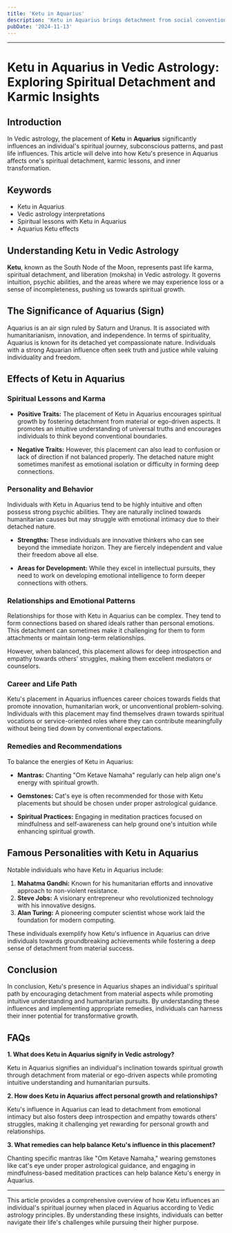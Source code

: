 ```yaml
---
title: 'Ketu in Aquarius'
description: 'Ketu in Aquarius brings detachment from social conventions and group associations. Individuals may feel like outsiders but possess innovative ideas and a unique perspective.'
pubDate: '2024-11-13'
---
```


---

# Ketu in Aquarius in Vedic Astrology: Exploring Spiritual Detachment and Karmic Insights

## Introduction

In Vedic astrology, the placement of **Ketu** in **Aquarius** significantly influences an individual's spiritual journey, subconscious patterns, and past life influences. This article will delve into how Ketu's presence in Aquarius affects one's spiritual detachment, karmic lessons, and inner transformation.

## Keywords

- Ketu in Aquarius
- Vedic astrology interpretations
- Spiritual lessons with Ketu in Aquarius
- Aquarius Ketu effects

## Understanding Ketu in Vedic Astrology

**Ketu**, known as the South Node of the Moon, represents past life karma, spiritual detachment, and liberation (moksha) in Vedic astrology. It governs intuition, psychic abilities, and the areas where we may experience loss or a sense of incompleteness, pushing us towards spiritual growth.

## The Significance of Aquarius (Sign)

Aquarius is an air sign ruled by Saturn and Uranus. It is associated with humanitarianism, innovation, and independence. In terms of spirituality, Aquarius is known for its detached yet compassionate nature. Individuals with a strong Aquarian influence often seek truth and justice while valuing individuality and freedom.

## Effects of Ketu in Aquarius

### Spiritual Lessons and Karma

- **Positive Traits:** The placement of Ketu in Aquarius encourages spiritual growth by fostering detachment from material or ego-driven aspects. It promotes an intuitive understanding of universal truths and encourages individuals to think beyond conventional boundaries.
  
- **Negative Traits:** However, this placement can also lead to confusion or lack of direction if not balanced properly. The detached nature might sometimes manifest as emotional isolation or difficulty in forming deep connections.

### Personality and Behavior

Individuals with Ketu in Aquarius tend to be highly intuitive and often possess strong psychic abilities. They are naturally inclined towards humanitarian causes but may struggle with emotional intimacy due to their detached nature.

- **Strengths:** These individuals are innovative thinkers who can see beyond the immediate horizon. They are fiercely independent and value their freedom above all else.
  
- **Areas for Development:** While they excel in intellectual pursuits, they need to work on developing emotional intelligence to form deeper connections with others.

### Relationships and Emotional Patterns

Relationships for those with Ketu in Aquarius can be complex. They tend to form connections based on shared ideals rather than personal emotions. This detachment can sometimes make it challenging for them to form attachments or maintain long-term relationships.

However, when balanced, this placement allows for deep introspection and empathy towards others' struggles, making them excellent mediators or counselors.

### Career and Life Path

Ketu's placement in Aquarius influences career choices towards fields that promote innovation, humanitarian work, or unconventional problem-solving. Individuals with this placement may find themselves drawn towards spiritual vocations or service-oriented roles where they can contribute meaningfully without being tied down by conventional expectations.

### Remedies and Recommendations

To balance the energies of Ketu in Aquarius:

- **Mantras:** Chanting "Om Ketave Namaha" regularly can help align one's energy with spiritual growth.
  
- **Gemstones:** Cat's eye is often recommended for those with Ketu placements but should be chosen under proper astrological guidance.
  
- **Spiritual Practices:** Engaging in meditation practices focused on mindfulness and self-awareness can help ground one's intuition while enhancing spiritual growth.

## Famous Personalities with Ketu in Aquarius

Notable individuals who have Ketu in Aquarius include:

1. **Mahatma Gandhi:** Known for his humanitarian efforts and innovative approach to non-violent resistance.
2. **Steve Jobs:** A visionary entrepreneur who revolutionized technology with his innovative designs.
3. **Alan Turing:** A pioneering computer scientist whose work laid the foundation for modern computing.

These individuals exemplify how Ketu's influence in Aquarius can drive individuals towards groundbreaking achievements while fostering a deep sense of detachment from material success.

## Conclusion

In conclusion, Ketu's presence in Aquarius shapes an individual's spiritual path by encouraging detachment from material aspects while promoting intuitive understanding and humanitarian pursuits. By understanding these influences and implementing appropriate remedies, individuals can harness their inner potential for transformative growth.

## FAQs

**1. What does Ketu in Aquarius signify in Vedic astrology?**

Ketu in Aquarius signifies an individual's inclination towards spiritual growth through detachment from material or ego-driven aspects while promoting intuitive understanding and humanitarian pursuits.

**2. How does Ketu in Aquarius affect personal growth and relationships?**

Ketu's influence in Aquarius can lead to detachment from emotional intimacy but also fosters deep introspection and empathy towards others' struggles, making it challenging yet rewarding for personal growth and relationships.

**3. What remedies can help balance Ketu's influence in this placement?**

Chanting specific mantras like "Om Ketave Namaha," wearing gemstones like cat's eye under proper astrological guidance, and engaging in mindfulness-based meditation practices can help balance Ketu's energy in Aquarius.

---

This article provides a comprehensive overview of how Ketu influences an individual's spiritual journey when placed in Aquarius according to Vedic astrology principles. By understanding these insights, individuals can better navigate their life's challenges while pursuing their higher purpose.